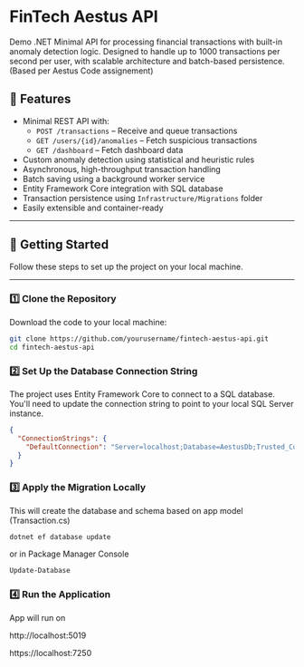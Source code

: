 ﻿# FinTech Aestus API
Demo .NET Minimal API for processing financial transactions with built-in anomaly detection logic. Designed to handle up to 1000 transactions per second per user, with scalable architecture and batch-based persistence. (Based per Aestus Code assignement)

## 🔧 Features

- Minimal REST API with:
  - `POST /transactions` – Receive and queue transactions
  - `GET /users/{id}/anomalies` – Fetch suspicious transactions
  - `GET /dashboard` – Fetch dashboard data
- Custom anomaly detection using statistical and heuristic rules
- Asynchronous, high-throughput transaction handling
- Batch saving using a background worker service
- Entity Framework Core integration with SQL database
- Transaction persistence using `Infrastructure/Migrations` folder
- Easily extensible and container-ready

---

## 🚀 Getting Started

Follow these steps to set up the project on your local machine.

---

### 1️⃣ Clone the Repository

Download the code to your local machine:

```bash
git clone https://github.com/yourusername/fintech-aestus-api.git
cd fintech-aestus-api
```

### 2️⃣  Set Up the Database Connection String

The project uses Entity Framework Core to connect to a SQL database. You'll need to update the connection string to point to your local SQL Server instance.

```json
{
  "ConnectionStrings": {
    "DefaultConnection": "Server=localhost;Database=AestusDb;Trusted_Connection=True;"
  }
}
```

### 3️⃣  Apply the Migration Locally

This will create the database and schema based on app model (Transaction.cs)

```bash
dotnet ef database update
```
or in Package Manager Console

```bash
Update-Database
```

### 4️⃣  Run the Application

App will run on

http://localhost:5019

https://localhost:7250
